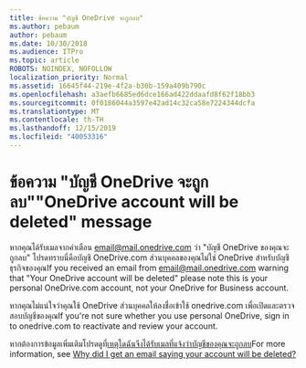 ```yaml
---
title: ข้อความ "บัญชี OneDrive จะถูกลบ"
ms.author: pebaum
author: pebaum
ms.date: 10/30/2018
ms.audience: ITPro
ms.topic: article
ROBOTS: NOINDEX, NOFOLLOW
localization_priority: Normal
ms.assetid: 16645f44-219e-4f2a-b30b-159a409b790c
ms.openlocfilehash: a3aefb6685ed6dce166ad422ddaafd8f62f18bb3
ms.sourcegitcommit: 0f0186044a3597e42ad14c32ca58e7224344dcfa
ms.translationtype: MT
ms.contentlocale: th-TH
ms.lasthandoff: 12/15/2019
ms.locfileid: "40053316"
---
```

# <a name="onedrive-account-will-be-deleted-message"></a><span data-ttu-id="14055-102">ข้อความ "บัญชี OneDrive จะถูกลบ"</span><span class="sxs-lookup"><span data-stu-id="14055-102">"OneDrive account will be deleted" message</span></span>

<span data-ttu-id="14055-103">หากคุณได้รับเมลจากคำเตือน email@mail.onedrive.com ว่า "บัญชี OneDrive ของคุณจะถูกลบ" โปรดทราบนี่คือบัญชี OneDrive.com ส่วนบุคคลของคุณไม่ใช่ OneDrive สำหรับบัญชีธุรกิจของคุณ</span><span class="sxs-lookup"><span data-stu-id="14055-103">If you received an email from email@mail.onedrive.com warning that "Your OneDrive account will be deleted" please note this is your personal OneDrive.com account, not your OneDrive for Business account.</span></span> 
  
<span data-ttu-id="14055-104">หากคุณไม่แน่ใจว่าคุณใช้ OneDrive ส่วนบุคคลให้ลงชื่อเข้าใช้ onedrive.com เพื่อเปิดและตรวจสอบบัญชีของคุณ</span><span class="sxs-lookup"><span data-stu-id="14055-104">If you're not sure whether you use personal OneDrive, sign in to onedrive.com to reactivate and review your account.</span></span>
  
<span data-ttu-id="14055-105">หากต้องการข้อมูลเพิ่มเติมโปรดดูที่[เหตุใดฉันจึงได้รับเมลที่แจ้งว่าบัญชีของคุณจะถูกลบ](https://go.microsoft.com/fwlink/?linkid=2036151&amp;clcid=0x409)</span><span class="sxs-lookup"><span data-stu-id="14055-105">For more information, see [Why did I get an email saying your account will be deleted?](https://go.microsoft.com/fwlink/?linkid=2036151&amp;clcid=0x409)</span></span>
  

